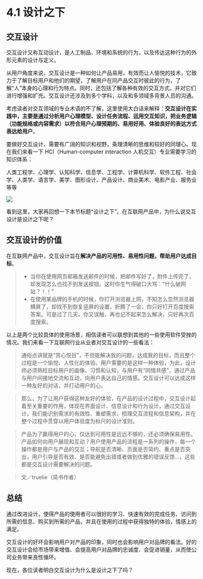 # 4.1 设计之下

## 交互设计

交互设计又称互动设计，是人工制品、环境和系统的行为，以及传达这种行为的外形元素的设计与定义。

从用户角度来说，交互设计是一种如何让产品易用，有效而让人愉悦的技术，它致力于了解目标用户和他们的期望，了解用户在同产品交互时彼此的行为，了解“人”本身的心理和行为特点。同时，还包括了解各种有效的交互方式，并对它们进行增强和扩充。交互设计还涉及到多个学科，以及和多领域多背景人员的沟通。

考虑读者对交互领域的专业术语的不了解，这里使用大白话来解释：**交互设计在实践中，主要是通过分析用户心理模型、设计任务流程、运用交互知识，把业务逻辑（功能规格或内容需求）以符合用户心理预期的、易用好用、体验良好的表达方式表达给用户**。

要做好交互设计，需要有广阔的知识和视野，条理清晰的思维和较好的同理心。现在我们来看一下 HCI（Human-computer interaction 人机交互）专业需要学习的知识体系：

人类工程学、心理学、认知科学、信息学、工程学、计算机科学、软件工程、社会学、人类学、语言学、美学、图形设计、产品设计、商业美术、电影产业、服务业等等

![](http://7xrl9z.com1.z0.glb.clouddn.com/image/interaction%20knowledge.png-h600.jpg)

看到这里，大家再回想一下本节标题“设计之下”。在互联网产品中，为什么说交互设计是设计之下呢？

## 交互设计的价值

在互联网产品中，交互设计旨在**解决产品的可用性、易用性问题，帮助用户达成目标**。

> * 当你在使用网页邮箱发送邮件的时候，把邮件写好了，附件上传完了，却发现怎么也找不到发送按钮。这时你生气得破口大骂：“什么破网站？！！”
> * 在使用某品牌的手机的时候，你打开浏览器上网，不知怎么忽然浏览器横屏了，却找不到恢复竖屏的设置，折腾了一会，你只好打开百度搜索答案。可是过了几天，你又误触，再也记不起来怎么解决，只好再次百度搜索。

以上是两个比较具体的使用场景，相信读者可以联想到其他的一些使用软件受挫的情况。我们来看一下互联网行业从业者对交互设计的一些看法：

> 通俗点讲就是“赏心悦目”，不但能解决我的问题，达成我的目标，而且整个过程是一个愉悦、人性化的体验。用户需要的是这样一种体验，为此，设计师必须熟稔目标用户的画像、习惯和认知，与用户有“同情共感”，通过产品与用户间接地交流和互动，向用户表达自己的情感。交互设计可以达成这样一种友好的对话，并打动用户的心。

> 那么，为了让用户获得这种友好的体验，在产品的设计过程中，交互设计起着至关重要的作用，体现在界面设计、信息设计和行为设计，通过交互设计，我们能识别需求的有效性、重塑需求、梳理交互流程和信息架构，并在整个过程中贯穿以用户体验度为标尺的设计准则。

> 产品为了赢得用户的心，仅达到可用性是远远不够的，还必须确保易用性。产品如何向用户展现和互动？用户使用产品的流程是一系列的操作，每一个操作都是用户与产品的交互；导航是否清晰、页面是否简约、重点是否突出，用户引导是否有效、是否能避免出错或者做到优雅的错误反馈...，这些都是交互设计需要解决的问题。

> 文／truelie（简书作者）

## 总结

通过改进设计，使得产品的使用者可以很好的学习、快速有效的完成任务、访问到所需的信息、购买到所需的产品，并且在使用的过程中获得独特的体验，情感上的满足。

交互设计的好坏会影响用户对产品的印象，同时也会影响用户对品牌的看法。好的交互设计会给市场带来增值、会提高用户对品牌的忠诚度、会促进销量，从而使公司业务带来良性循环。

现在，各位读者明白交互设计为什么是设计之下了吗？
